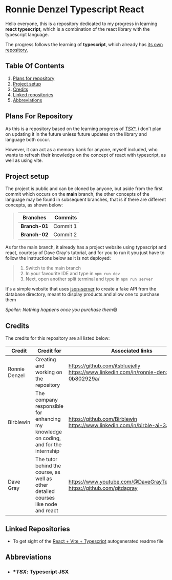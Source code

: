 # Ronnie Denzel Typescript React

Hello everyone, this is a repository dedicated to my progress in learning **react typescript**, which is a combination of the react library with the typescript language.

The progress follows the learning of **typescript**, which already has [its own repository.](https://github.com/itsbluejelly/Ronnie_Denzel_Typescript)

## Table Of Contents

1. [Plans for repository](#plans-for-repository)
2. [Project setup](#project-setup)
3. [Credits](#credits)
4. [Linked repositories](#linked-repositories)
5. [Abbreviations](#abbreviations)

## Plans For Repository

As this is a repository based on the learning progress of [*TSX**](#tsx-typescript-jsx), i don't plan on updating it in the future unless future updates on the library and language both occur.

However, it can act as a memory bank for anyone, myself included, who wants to refresh their knowledge on the concept of react with typescript, as well as using vite.

## Project setup

The project is public and can be cloned by anyone, but aside from the first commit which occurs on the **main** branch, the other concepts of the language may be found in subsequent branches, that is if there are different concepts, as shown below:

>|   Branches    |  Commits  |
>|:------------: |---------: |
>| **Branch-01**  | Commit 1  |
>| **Branch-02**  | Commit 2  |

As for the main branch, it already has a project website using typescript and react, courtesy of Dave Gray's tutorial, and for you to run it you just have to follow the instructions below as it is not deployed:

>1. Switch to the main branch
>2. In your favourite IDE and type in
`npm run dev`
>3. Next, open another split terminal and type in
`npm run server`

It's a simple website that uses [json-server](https://github.com/typicode/json-server) to create a fake API from the database directory, meant to display products and allow one to purchase them

*Spoiler: Nothing happens once you purchase them*😅

## Credits

The credits for this repository are all listed below:

| Credit         | Credit for                                                                            | Associated links                                                                         |
|--------------- |-------------------------------------------------------------------------------------- |----------------------------------------------------------------------------------------- |
| Ronnie Denzel  | Creating and working on the repository                                                | <https://github.com/itsbluejelly>  <https://www.linkedin.com/in/ronnie-denzel-0b802929a/>  |
| Birblewin      | The company responsible for enhancing my knowledge on coding, and for the internship  | <https://github.com/Birblewin>  <https://www.linkedin.com/in/birble-ai-3a73a8250/>         |
| Dave Gray      | The tutor behind the course, as well as other detailed courses like node and react    | <https://www.youtube.com/@DaveGrayTeachesCode>  <https://github.com/gitdagray>             |

## Linked Repositories

- To get sight of the [React + Vite + Typescript](https://github.com/itsbluejelly/Ronnie_Denzel_Typescript_React/blob/main/REACT+TYPESCRIPT+VITE.md) autogenerated readme file

## Abbreviations

- ### **TSX*: Typescript JSX
